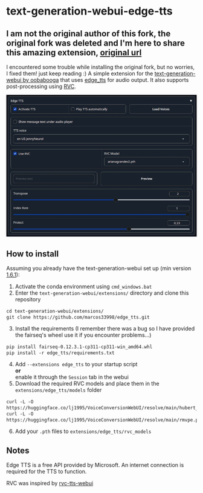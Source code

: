 # text-generation-webui-edge-tts
## I am not the original author of this fork, the original fork was deleted and I'm here to share this amazing extension, [original url](https://github.com/Unorthodox-oddball/text-generation-webui-edge-tts)
I encountered some trouble while installing the original fork, but no worries, I fixed them! just keep reading :)
A simple extension for the [text-generation-webui by oobabooga](https://github.com/oobabooga/text-generation-webui) that uses [edge_tts](https://github.com/rany2/edge-tts) for audio output. It also supports post-processing using [RVC](https://github.com/RVC-Project/Retrieval-based-Voice-Conversion-WebUI).

![text-generation-webui-edge-tts](/image.jpg)

## How to install
Assuming you already have the text-generation-webui set up (min version [1.6.1](https://github.com/oobabooga/text-generation-webui/releases/tag/1.6.1)):

1. Activate the conda environment using `cmd_windows.bat`
2. Enter the  `text-generation-webui/extensions/` directory and clone this repository
```
cd text-generation-webui/extensions/
git clone https://github.com/marcos33998/edge_tts.git
```
3. Install the requirements (I remember there was a bug so I have provided the fairseq's wheel use it if you encounter problems...)
```
pip install fairseq-0.12.3.1-cp311-cp311-win_amd64.whl
pip install -r edge_tts/requirements.txt
```
4. Add `--extensions edge_tts` to your startup script <br/> <b>or</b> <br/> enable it through the `Session` tab in the webui
5. Download the required RVC models and place them in the `extensions/edge_tts/models` folder
```
curl -L -O https://huggingface.co/lj1995/VoiceConversionWebUI/resolve/main/hubert_base.pt
curl -L -O https://huggingface.co/lj1995/VoiceConversionWebUI/resolve/main/rmvpe.pt
```
6. Add your `.pth` files to `extensions/edge_tts/rvc_models`

## Notes
Edge TTS is a free API provided by Microsoft. An internet connection is required for the TTS to function.

RVC was inspired by [rvc-tts-webui](https://github.com/litagin02/rvc-tts-webui/tree/main)
